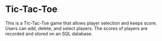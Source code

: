 # Tic-Tac-Toe
This is a Tic-Tac-Toe game that allows player selection and keeps score.
Users can add, delete, and select players.
The scores of players are recorded and stored on an SQL database.
